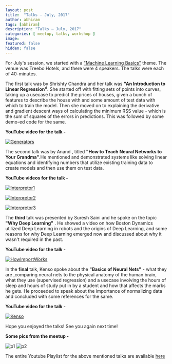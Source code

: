```yaml
---
layout: post
title:  "Talks – July, 2017"
author: abhiram
tags: [abhiram]
description: "Talks – July, 2017"
categories: [ meetup, talks, workshop ]
image:
featured: false
hidden: false
---
```


For July's session, we started with a ["Machine Learning Basics"](https://www.meetup.com/BangPypers/events/240151299/) theme. The venue was Treebo Hotels, and there were 4 speakers. The talks were each of 40-minutes. 

The first talk was by Shrishty Chandra and her talk was **"An Introduction to Linear Regression"**. She started off with fitting sets of points into curves, taking up a usecase to predict the prices of houses, given a bunch of features to describe the house with and some amount of test data with which to train the model. Then she moved on to explaining the derivative and gradient descent ways of calculating the minimum RSS value - which is the sum of squares of the errors in predictions. This was followed by some demo-ed code for the same. 

**YouTube video for the talk -** 

[![Generators](http://img.youtube.com/vi/fw5FX3h96YE/3.jpg)](https://www.youtube.com/watch?v=fw5FX3h96YE)

The second talk was by Anand , titled **"How to Teach Neural Networks to Your Grandma"**.He mentioned and demonstrated systems like solving linear equations and identifying numbers that utilize existing training data to create models and then use them on test data.

**YouTube videos for the talk -** 

[![Interpretor1](http://img.youtube.com/vi/qGtDvszHGSE/1.jpg)](https://www.youtube.com/watch?v=qGtDvszHGSE)

[![Interpretor2](http://img.youtube.com/vi/x9GO_BXcH6k/1.jpg)](https://www.youtube.com/watch?v=x9GO_BXcH6k)

[![Interpretor3](http://img.youtube.com/vi/NrVJ1vQWfwI/1.jpg)](https://www.youtube.com/watch?v=NrVJ1vQWfwI)

The **third** talk was presented by Suresh Saini and he spoke on the topic  **"Why Deep Learning"** . He showed a video on how Boston Dynamics utilized Deep Learning in robots and the origins of Deep Learning, and some reasons for why Deep Learning emerged now and discussed about why it wasn't required in the past. 

**YouTube video for the talk -** 

[![HowImportWorks](http://img.youtube.com/vi/Q1H71vU65PI/2.jpg)](https://www.youtube.com/watch?v=Q1H71vU65PI)

In the **final** talk, Kenso spoke about the **"Basics of Neural Nets"** - what they are ,comparing neural nets to the physical anatomy of the human brain, what they use (supervised regression) and a usecase involving the hours of sleep and hours of study put in by a student and how that affects the marks he gets. He proceeded to speak about the importance of normalizing data and concluded with some references for the same. 

**YouTube video for the talk -** 

[![Kenso](http://img.youtube.com/vi/PortltodBDw/2.jpg)](https://www.youtube.com/watch?v=PortltodBDw)

Hope you enjoyed the talks! See you again next time! 


**Some pics from the meetup -** 

![p1](https://secure.meetupstatic.com/photos/event/2/e/8/f/highres_463151919.jpeg)
![p2](https://secure.meetupstatic.com/photos/event/2/e/9/0/highres_463151920.jpeg)

The entire Youtube Playlist for the above mentioned talks are available [here](https://www.youtube.com/playlist?list=PLsCs1Q6ZL-GfXGkHAMcA5U8_ZVWRZdPQG)
